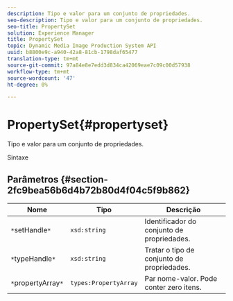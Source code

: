 ```yaml
---
description: Tipo e valor para um conjunto de propriedades.
seo-description: Tipo e valor para um conjunto de propriedades.
seo-title: PropertySet
solution: Experience Manager
title: PropertySet
topic: Dynamic Media Image Production System API
uuid: b8800e9c-a940-42a8-81cb-1798daf65477
translation-type: tm+mt
source-git-commit: 97a84e8e7edd3d834ca42069eae7c09c00d57938
workflow-type: tm+mt
source-wordcount: '47'
ht-degree: 0%

---
```



# PropertySet{#propertyset}

Tipo e valor para um conjunto de propriedades.

Sintaxe

## Parâmetros {#section-2fc9bea56b6d4b72b80d4f04c5f9b862}

| Nome | Tipo | Descrição |
|---|---|---|
| `*`setHandle`*` | `xsd:string` | Identificador do conjunto de propriedades. |
| `*`typeHandle`*` | `xsd:string` | Tratar o tipo de conjunto de propriedades. |
| `*`propertyArray`*` | `types:PropertyArray` | Par nome-valor. Pode conter zero itens. |

